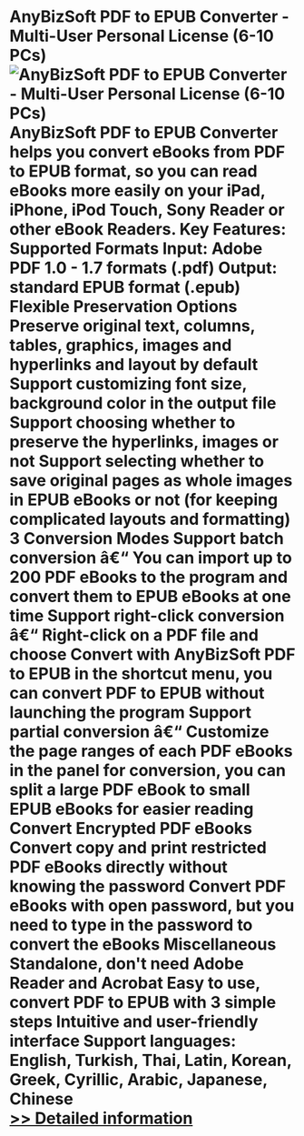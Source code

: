 # AnyBizSoft PDF to EPUB Converter - Multi-User Personal License (6-10 PCs)<br />![AnyBizSoft PDF to EPUB Converter - Multi-User Personal License (6-10 PCs)](https://mycommerce.akamaized.net/api/pimages/P300952784/BIG/300952784.JPG)<br />AnyBizSoft PDF to EPUB Converter helps you convert eBooks from PDF to EPUB format, so you can read eBooks more easily on your iPad, iPhone, iPod Touch, Sony Reader or other eBook Readers. Key Features: Supported Formats Input: Adobe PDF 1.0 - 1.7 formats (.pdf) Output: standard EPUB format (.epub) Flexible Preservation Options Preserve original text, columns, tables, graphics, images and hyperlinks and layout by default Support customizing font size, background color in the output file Support choosing whether to preserve the hyperlinks, images or not Support selecting whether to save original pages as whole images in EPUB eBooks or not (for keeping complicated layouts and formatting) 3 Conversion Modes Support batch conversion â€“ You can import up to 200 PDF eBooks to the program and convert them to EPUB eBooks at one time Support right-click conversion â€“ Right-click on a PDF file and choose Convert with AnyBizSoft PDF to EPUB in the shortcut menu, you can convert PDF to EPUB without launching the program Support partial conversion â€“ Customize the page ranges of each PDF eBooks in the panel for conversion, you can split a large PDF eBook to small EPUB eBooks for easier reading Convert Encrypted PDF eBooks Convert copy and print restricted PDF eBooks directly without knowing the password Convert PDF eBooks with open password, but you need to type in the password to convert the eBooks Miscellaneous Standalone, don't need Adobe Reader and Acrobat Easy to use, convert PDF to EPUB with 3 simple steps Intuitive and user-friendly interface Support languages: English, Turkish, Thai, Latin, Korean, Greek, Cyrillic, Arabic, Japanese, Chinese<br />[>> Detailed information](https://secure.shareit.com/shareit/product.html?productid=300952784&affiliateid=200057808)